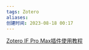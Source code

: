 ```yaml
---
tags: Zotero
aliases: 
创建时间: 2023-08-18 00:17
---
```


[Zotero IF Pro Max插件使用教程](https://www.yuque.com/qnscholar/zotero-if-pro-max)

